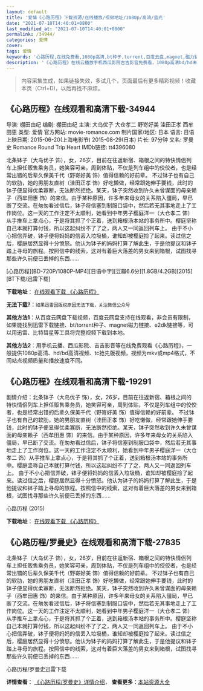 ```yaml
---
layout: default
title: '爱情《心路历程》下载资源/在线播放/视频地址/1080p/高清/蓝光'
date: "2021-07-10T14:40:01+0800"
last_modified_at: "2021-07-10T14:40:01+0800"
permalink: /34944/
categories: 爱情
cover:
tags: 爱情
keywords: '心路历程,在线免费看,1080p高清,bt种子,torrent,百度云盘,magnet,磁力链,迅雷下载资源'
description: '《心路历程》在线云播放手机西瓜影院吉吉影音免费看，1080p高清bd/hd未删减完整版和tc抢先枪版，mkv/mp4格式，附带bt/torrent种子、magnet/磁力链、百度云盘、网盘资源迅雷下载链接'
---
```


>内容采集生成，如果链接失效，多试几个，页面最后有更多精彩视频！收藏本页（Ctrl+D)，以后再找不麻烦。


## 《心路历程》在线观看和高清下载-34944

导演: 棚田由纪 编剧: 棚田由纪 主演: 大岛优子 大仓孝二 野嵜好美 洼田正孝 西牟田恵 类型: 爱情 官方网站: movie-romance.com 制片国家/地区: 日本 语言: 日语 上映日期: 2015-06-20(上海电影节) 2015-08-29(日本) 片长: 97分钟 又名: 罗曼史 Romance Round Trip Heart IMDb链接: tt4396080

北条钵子（大岛优子 饰），女，26岁，目前在往返新宿、箱根之间的特快情侣列车上担任贩售乘务员，她笑容可亲，周到体贴，不仅是列车组中的佼佼者，也是经常出错的后辈久保美千代（野嵜好美 饰）值得信赖的好前辈。 不过钵子也有自己的软肋，她的男朋友直树（洼田正孝 饰）好吃懒做，经常跟她伸手要钱，此时的钵子便显得优柔寡断，无法断然拒绝。某天，钵子突然收到许久未曾谋面的母亲赖子（西牟田惠 饰）的来信。由于某种原因，许多年来母女的关系陷入僵局，早已断了交流。在匆匆看过信后，钵子将信塞到制服口袋中，然后若无其事地走上了工作岗位。这一天的工作注定不太顺利，她看到中年男子樱庭洋一（大仓孝二 饰）从手推车上拿点心，于是将其抓了个正着，送到箱根汤本站的事务所中。樱庭坚称自己本就打算付钱，所以这起纠纷不了了之，两人又一同返回列车上。 由于不小心把信弄破，钵子便将妈妈的信丢入垃圾桶，谁知却被樱庭捡了起来。读过信之后，樱庭居然显得十分愤怒。他认为钵子的妈妈打算了解此生，于是他提议和钵子踏上寻母的旅程。按照信中的线索，这对有着巨大落差的男女来到箱根，试图找寻那些许久前便已丢掉的东西……


[心路历程][BD-720P/1080P-MP4][日语中字][豆瓣6.6分][1.8GB/4.2GB][2015][BT下载/迅雷下载]

**下载地址**： [在线观看下载 《心路历程》](https://www.btdx8.com/torrent/romance_2015.html) 


**无法下载?**：`如果迅雷因版权原因无法下载，关注微信公众号 `

**其他方法1**：从百度云网盘下载视频，百度云网盘支持在线观看，非会员有限制，如果能找到迅雷下载链接、bt/torrent种子、magnet磁力链接、e2dk链接等，可以用迅雷、比特彗星等工具将完整视频下载到本地。

**其他方法2**：用手机云播、西瓜影院、吉吉影音等在线免费观看《心路历程》，一般提供1080p高清、hd/bd高清视频、tc抢先版视频，视频为mkv或mp4格式，不同站点视频质量和播放速度不同。


## 《心路历程》在线观看和高清下载-19291

剧情介绍：北条钵子（大岛优子 饰），女，26岁，目前在往返新宿、箱根之间的特快情侣列车上担任贩售乘务员，她笑容可亲，周到体贴，不仅是列车组中的佼佼者，也是经常出错的后辈久保美千代（野嵜好美 饰）值得信赖的好前辈。   不过钵子也有自己的软肋，她的男朋友直树（洼田正孝 饰）好吃懒做，经常跟她伸手要钱，此时的钵子便显得优柔寡断，无法断然拒绝。某天，钵子突然收到许久未曾谋面的母亲赖子（西牟田惠 饰）的来信。由于某种原因，许多年来母女的关系陷入僵局，早已断了交流。在匆匆看过信后，钵子将信塞到制服口袋中，然后若无其事地走上了工作岗位。这一天的工作注定不太顺利，她看到中年男子樱庭洋一（大仓孝二 饰）从手推车上拿点心，于是将其抓了个正着，送到箱根汤本站的事务所中。樱庭坚称自己本就打算付钱，所以这起纠纷不了了之，两人又一同返回列车上。   由于不小心把信弄破，钵子便将妈妈的信丢入垃圾桶，谁知却被樱庭捡了起来。读过信之后，樱庭居然显得十分愤怒。他认为钵子的妈妈打算了解此生，于是他提议和钵子踏上寻母的旅程。按照信中的线索，这对有着巨大落差的男女来到箱根，试图找寻那些许久前便已丢掉的东西……


心路历程 (2015)

**下载地址**： [在线观看下载 《心路历程》](https://www.btbtdy.me/btdy/dy2426.html) 


## 《心路历程/罗曼史》在线观看和高清下载-27835

北条钵子（大岛优子 饰），女，26岁，目前在往返新宿、箱根之间的特快情侣列车上担任贩售乘务员，她笑容可亲，周到体贴，不仅是列车组中的佼佼者，也是经常出错的后辈久保美千代（野嵜好美 饰）值得信赖的好前辈。 不过钵子也有自己的软肋，她的男朋友直树（洼田正孝 饰）好吃懒做，经常跟她伸手要钱，此时的钵子便显得优柔寡断，无法断然拒绝。某天，钵子突然收到许久未曾谋面的母亲赖子（西牟田惠 饰）的来信。由于某种原因，许多年来母女的关系陷入僵局，早已断了交流。在匆匆看过信后，钵子将信塞到制服口袋中，然后若无其事地走上了工作岗位。这一天的工作注定不太顺利，她看到中年男子樱庭洋一（大仓孝二 饰）从手推车上拿点心，于是将其抓了个正着，送到箱根汤本站的事务所中。樱庭坚称自己本就打算付钱，所以这起纠纷不了了之，两人又一同返回列车上。 由于不小心把信弄破，钵子便将妈妈的信丢入垃圾桶，谁知却被樱庭捡了起来。读过信之后，樱庭居然显得十分愤怒。他认为钵子的妈妈打算了解此生，于是他提议和钵子踏上寻母的旅程。按照信中的线索，这对有着巨大落差的男女来到箱根，试图找寻那些许久前便已丢掉的东西……


心路历程/罗曼史迅雷下载

**详情查看**： [《心路历程/罗曼史》详情介绍](/movie/27835/)， **查看更多**：[本站资源大全](/movie/t/all/)

